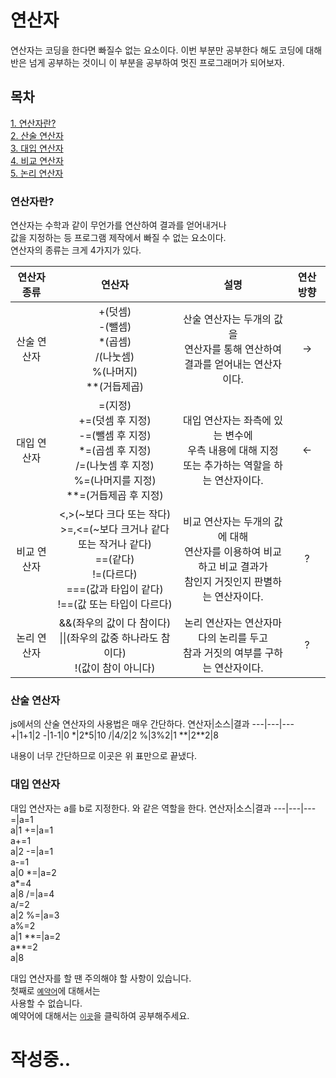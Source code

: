 # 연산자

연산자는 코딩을 한다면 빠질수 없는 요소이다.
이번 부분만 공부한다 해도 코딩에 대해 반은 넘게 공부하는 것이니
이 부분을 공부하여 멋진 프로그래머가 되어보자.


## 목차

[1. 연산자란?](#연산자란?)  
[2. 산술 연산자](#산술-연산자)  
[3. 대입 연산자](#대입-연산자)  
[4. 비교 연산자](#비교-연산자)  
[5. 논리 연산자](#논리-연산자)  


### 연산자란?

연산자는 수학과 같이 무언가를 연산하여 결과를 얻어내거나  
값을 지정하는 등 프로그램 제작에서 빠질 수 없는 요소이다.  
연산자의 종류는 크게 4가지가 있다.

연산자 종류|연산자|설명|연산 방향
:---:|:---:|:---:|:---:
산술 연산자|+(덧셈)<br/>-(뺄셈)<br/>*(곱셈)<br/>/(나눗셈)<br/>%(나머지)<br/>**(거듭제곱)|산술 연산자는 두개의 값을<br/>연산자를 통해 연산하여<br/>결과를 얻어내는 연산자이다.|->
대입 연산자|=(지정)<br/>+=(덧셈 후 지정)<br/>-=(뺄셈 후 지정)<br/>*=(곱셈 후 지정)<br/>/=(나눗셈 후 지정)<br/>%=(나머지를 지정)<br/>**=(거듭제곱 후 지정)|대입 연산자는 좌측에 있는 변수에<br/>우측 내용에 대해 지정<br/>또는 추가하는 역할을 하는 연산자이다.|<-
비교 연산자|<,>(~보다 크다 또는 작다)<br/>>=,<=(~보다 크거나 같다 또는 작거나 같다)<br/>\=\=(같다)<br/>!=(다르다)<br/>=\=\=(값과 타입이 같다)<br/>!==(값 또는 타입이 다르다)|비교 연산자는 두개의 값에 대해<br/>연산자를 이용하여 비교하고 비교 결과가<br/>참인지 거짓인지 판별하는 연산자이다.|?
논리 연산자|&&(좌우의 값이 다 참이다)<br/>\|\|(좌우의 값중 하나라도 참이다)<br/>!(값이 참이 아니다)|논리 연산자는 연산자마다의 논리를 두고<br/>참과 거짓의 여부를 구하는 연산자이다.|?
  
  
### 산술 연산자  
  
js에서의 산술 연산자의 사용법은 매우 간단하다.
연산자|소스|결과
---|---|---
+|1+1|2
-|1-1|0
\*|2\*5|10
/|4/2|2
%|3%2|1
\*\*|2\*\*2|8

내용이 너무 간단하므로 이곳은 위 표만으로 끝냈다.
  
  
### 대입 연산자  
  
대입 연산자는 a를 b로 지정한다.
와 같은 역할을 한다.
연산자|소스|결과
---|---|---
=|a=1<br/>a|1
+=|a=1<br/>a+=1<br/>a|2
-=|a=1<br/>a-=1<br/>a|0
\*=|a=2<br/>a\*=4<br/>a|8
/=|a=4<br/>a/=2<br/>a|2
%=|a=3<br/>a%=2<br/>a|1
\*\*=|a=2<br/>a\*\*=2<br/>a|8

대입 연산자를 할 땐 주의해야 할 사항이 있습니다.  
첫째로 [`예약어`](https://developer.mozilla.org/ko/docs/Web/JavaScript/Reference/Lexical_grammar)에 대해서는  
사용할 수 없습니다.  
예약어에 대해서는 [`이곳`](https://developer.mozilla.org/ko/docs/Web/JavaScript/Reference/Lexical_grammar)을 클릭하여 공부해주세요.  
  
  
# 작성중..
